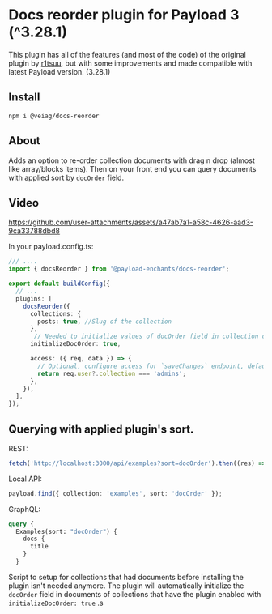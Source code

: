 # Docs reorder plugin for Payload 3 (^3.28.1)

This plugin has all of the features (and most of the code) of the original plugin by [r1tsuu](https://github.com/r1tsuu/payload-enchants), but with some improvements and made compatible with latest Payload version. (3.28.1)

## Install

`npm i @veiag/docs-reorder`

## About

Adds an option to re-order collection documents with drag n drop (almost like array/blocks items). Then on your front end you can query documents with applied sort by `docOrder` field.

## Video

https://github.com/user-attachments/assets/a47ab7a1-a58c-4626-aad3-9ca33788dbd8



In your payload.config.ts:

```ts
/// ....
import { docsReorder } from '@payload-enchants/docs-reorder';

export default buildConfig({
  // ...
  plugins: [
    docsReorder({
      collections: {
        posts: true, //Slug of the collection
      },
       // Needed to initialize values of docOrder field in collection documents. Only needed once per collection. (Run payload once with this option enabled , and more if you add new collection)
      initializeDocOrder: true,

      access: ({ req, data }) => {
        // Optional, configure access for `saveChanges` endpoint, default: Boolean(req.user)
        return req.user?.collection === 'admins';
      },
    }),
  ],
});
```

## Querying with applied plugin's sort.

REST:

```ts
fetch('http://localhost:3000/api/examples?sort=docOrder').then((res) => res.json());
```

Local API:

```ts
payload.find({ collection: 'examples', sort: 'docOrder' });
```

GraphQL:

```graphql
query {
  Examples(sort: "docOrder") {
    docs {
      title
    }
  }

```

Script to setup for collections that had documents before installing the plugin isn't needed anymore. The plugin will automatically initialize the `docOrder` field in documents of collections that have the plugin enabled with `initializeDocOrder: true` .s
